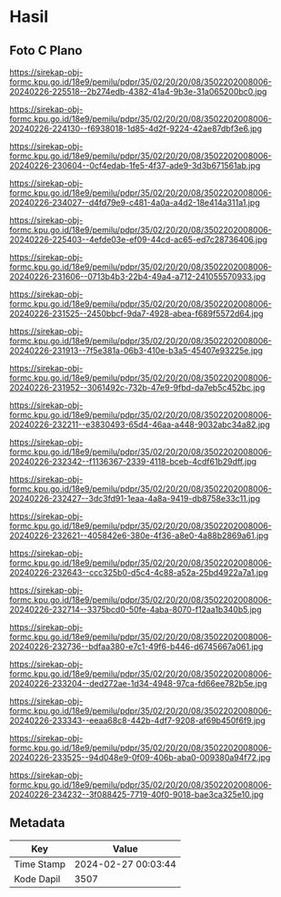 # Hasil

## Foto C Plano

https://sirekap-obj-formc.kpu.go.id/18e9/pemilu/pdpr/35/02/20/20/08/3502202008006-20240226-225518--2b274edb-4382-41a4-9b3e-31a065200bc0.jpg

https://sirekap-obj-formc.kpu.go.id/18e9/pemilu/pdpr/35/02/20/20/08/3502202008006-20240226-224130--f6938018-1d85-4d2f-9224-42ae87dbf3e6.jpg

https://sirekap-obj-formc.kpu.go.id/18e9/pemilu/pdpr/35/02/20/20/08/3502202008006-20240226-230604--0cf4edab-1fe5-4f37-ade9-3d3b671561ab.jpg

https://sirekap-obj-formc.kpu.go.id/18e9/pemilu/pdpr/35/02/20/20/08/3502202008006-20240226-234027--d4fd79e9-c481-4a0a-a4d2-18e414a311a1.jpg

https://sirekap-obj-formc.kpu.go.id/18e9/pemilu/pdpr/35/02/20/20/08/3502202008006-20240226-225403--4efde03e-ef09-44cd-ac65-ed7c28736406.jpg

https://sirekap-obj-formc.kpu.go.id/18e9/pemilu/pdpr/35/02/20/20/08/3502202008006-20240226-231606--0713b4b3-22b4-49a4-a712-241055570933.jpg

https://sirekap-obj-formc.kpu.go.id/18e9/pemilu/pdpr/35/02/20/20/08/3502202008006-20240226-231525--2450bbcf-9da7-4928-abea-f689f5572d64.jpg

https://sirekap-obj-formc.kpu.go.id/18e9/pemilu/pdpr/35/02/20/20/08/3502202008006-20240226-231913--7f5e381a-06b3-410e-b3a5-45407e93225e.jpg

https://sirekap-obj-formc.kpu.go.id/18e9/pemilu/pdpr/35/02/20/20/08/3502202008006-20240226-231952--3061492c-732b-47e9-9fbd-da7eb5c452bc.jpg

https://sirekap-obj-formc.kpu.go.id/18e9/pemilu/pdpr/35/02/20/20/08/3502202008006-20240226-232211--e3830493-65d4-46aa-a448-9032abc34a82.jpg

https://sirekap-obj-formc.kpu.go.id/18e9/pemilu/pdpr/35/02/20/20/08/3502202008006-20240226-232342--f1136367-2339-4118-bceb-4cdf61b29dff.jpg

https://sirekap-obj-formc.kpu.go.id/18e9/pemilu/pdpr/35/02/20/20/08/3502202008006-20240226-232427--3dc3fd91-1eaa-4a8a-9419-db8758e33c11.jpg

https://sirekap-obj-formc.kpu.go.id/18e9/pemilu/pdpr/35/02/20/20/08/3502202008006-20240226-232621--405842e6-380e-4f36-a8e0-4a88b2869a61.jpg

https://sirekap-obj-formc.kpu.go.id/18e9/pemilu/pdpr/35/02/20/20/08/3502202008006-20240226-232643--ccc325b0-d5c4-4c88-a52a-25bd4922a7a1.jpg

https://sirekap-obj-formc.kpu.go.id/18e9/pemilu/pdpr/35/02/20/20/08/3502202008006-20240226-232714--3375bcd0-50fe-4aba-8070-f12aa1b340b5.jpg

https://sirekap-obj-formc.kpu.go.id/18e9/pemilu/pdpr/35/02/20/20/08/3502202008006-20240226-232736--bdfaa380-e7c1-49f6-b446-d6745667a061.jpg

https://sirekap-obj-formc.kpu.go.id/18e9/pemilu/pdpr/35/02/20/20/08/3502202008006-20240226-233204--ded272ae-1d34-4948-97ca-fd66ee782b5e.jpg

https://sirekap-obj-formc.kpu.go.id/18e9/pemilu/pdpr/35/02/20/20/08/3502202008006-20240226-233343--eeaa68c8-442b-4df7-9208-af69b450f6f9.jpg

https://sirekap-obj-formc.kpu.go.id/18e9/pemilu/pdpr/35/02/20/20/08/3502202008006-20240226-233525--94d048e9-0f09-406b-aba0-009380a94f72.jpg

https://sirekap-obj-formc.kpu.go.id/18e9/pemilu/pdpr/35/02/20/20/08/3502202008006-20240226-234232--3f088425-7719-40f0-9018-bae3ca325e10.jpg


## Metadata

| Key        | Value               |
| ---------- | ------------------- |
| Time Stamp | 2024-02-27 00:03:44 |
| Kode Dapil | 3507                |



